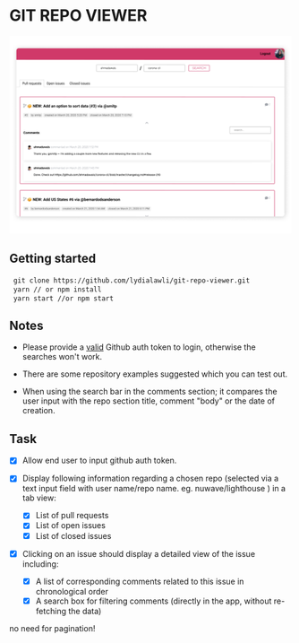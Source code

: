 # GIT REPO VIEWER

![git-repo-viewer-screenshot_01](./src/assets/screenshot_01.png)

## Getting started

```
 git clone https://github.com/lydialawli/git-repo-viewer.git
 yarn // or npm install
 yarn start //or npm start
```

## Notes

- Please provide a [valid](https://help.github.com/en/github/authenticating-to-github/creating-a-personal-access-token-for-the-command-line#creating-a-token)
 Github auth token to login, otherwise the searches won't work.

- There are some repository examples suggested which you can test out.

- When using the search bar in the comments section; it compares the user input with the repo section title, comment "body" or the date of creation.


## Task

- [x] Allow end user to input github auth token.
- [x] Display following information regarding a chosen repo (selected via a text input field with user name/repo name. eg. nuwave/lighthouse ) in a tab view:

  - [x] List of pull requests
  - [x] List of open issues
  - [x] List of closed issues

- [x] Clicking on an issue should display a detailed view of the issue including:
  - [x] A list of corresponding comments related to this issue in chronological order
  - [x] A search box for filtering comments (directly in the app, without re-fetching the data)

 no need for pagination!
